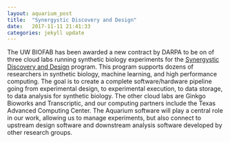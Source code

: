 ```yaml
---
layout: aquarium_post
title:  "Synergystic Discovery and Design"
date:   2017-11-11 21:41:33
categories: jekyll update
---
```


The UW BIOFAB has been awarded a new contract by DARPA to be on of three cloud labs running synthetic biology experiments for the
<a href="https://www.darpa.mil/program/synergistic-discovery-and-design">Synergystic Discovery and Design</a> program. This program
supports dozens of researchers in synthetic biology, machine learning, and high performance computing. The goal is to create a 
complete software/hardware pipeline going from experimental design, to experimental execution, to data storage, to data analysis
for synthetic biology. The other cloud labs are Ginkgo Bioworks and Transcriptic, and our computing partners include the
Texas Advanced Computing Center. The Aquarium software will play a central role in our work, allowing us to manage experiments, but
also connect to upstream design software and downstream analysis software developed by other research groups. 

